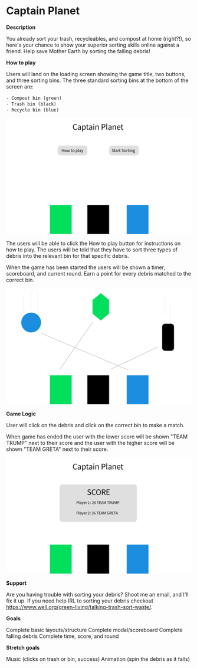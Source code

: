 <h1>Captain Planet</h1> 


**Description**

You already sort your trash, recycleables, and compost at home (right?!), so here's your chance to show your superior sorting skills online against a friend. Help save Mother Earth by sorting the falling debris!


**How to play**

Users will land on the loading screen showing the game title, two buttons, and three sorting bins. The three standard sorting bins at the bottom of the screen are:

    - Compost bin (green)
    - Trash bin (black)
    - Recycle bin (blue)


![Home Screen](img/home_screen.png)


The users will be able to click the How to play button for instructions on how to play. The users will be told that they have to sort three types of debris into the relevant bin for that specific debris. 


When the game has been started the users will be shown a timer, scoreboard, and current round. Earn a point for every debris matched to the correct bin. 


![Game Play](img/gameplay.png)


**Game Logic**

User will click on the debris and click on the correct bin to make a match.


When game has ended the user with the lower score will be shown "TEAM TRUMP" next to their score and the user with the higher score will be shown "TEAM GRETA" next to their score.


![Final Score](img/final_score.png)


**Support**

Are you having trouble with sorting your debris? Shoot me an email, and I'll fix it up. If you need help IRL to sorting your debris checkout https://www.well.org/green-living/talking-trash-sort-waste/.


**Goals**

Complete basic layouts/structure
Complete modal/scoreboard
Complete falling debris
Complete time, score, and round


**Stretch goals**

Music (clicks on trash or bin, success)
Animation (spin the debris as it falls)